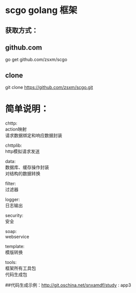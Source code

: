 # scgo golang 框架

获取方式：
--------
github.com
--------
go get github.com/zsxm/scgo

clone
--------
git clone https://github.com/zsxm/scgo.git

简单说明：
==========
chttp:<br/>
  action映射<br/>
  请求数据绑定和响应数据封装<br/>

chttplib:<br/>
  http模拟请求发送<br/>

data:<br/>
  数据库、缓存操作封装<br/>
  对结构的数据转换<br/>

filter:<br/>
  过滤器<br/>

logger:<br/>
  日志输出<br/>

security:<br/>
  安全<br/>

soap:<br/>
  webservice<br/>

template:<br/>
  模版转换<br/>

tools:<br/>
  框架所有工具包<br/>
  代码生成包<br/>

##代码生成示例：http://git.oschina.net/snxamdf/study : app3

